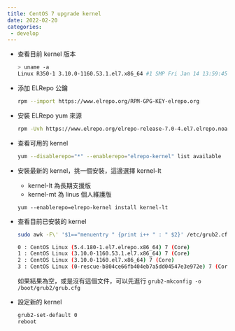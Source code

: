 ```yaml
---
title: CentOS 7 upgrade kernel
date: 2022-02-20
categories:
 - develop
---
```


- 查看目前 kernel 版本
    ```bash
    > uname -a
    Linux R350-1 3.10.0-1160.53.1.el7.x86_64 #1 SMP Fri Jan 14 13:59:45 UTC 2022 x86_64 x86_64 x86_64 GNU/Linux
    ```
- 添加 ELRepo 公鑰
    ```bash
    rpm --import https://www.elrepo.org/RPM-GPG-KEY-elrepo.org
    ```
- 安裝 ELRepo yum 來源
    ```bash
    rpm -Uvh https://www.elrepo.org/elrepo-release-7.0-4.el7.elrepo.noarch.rpm
    ```
- 查看可用的 kernel
    ```bash
    yum --disablerepo="*" --enablerepo="elrepo-kernel" list available
    ```
- 安裝最新的 kernel，挑一個安裝，這邊選擇 kernel-lt
    - kernel-lt 為長期支援版
    - kernel-mt 為 linus 個人維護版
    ```
    yum --enablerepo=elrepo-kernel install kernel-lt
    ```
- 查看目前已安裝的 kernel
    ```bash
    sudo awk -F\' '$1=="menuentry " {print i++ " : " $2}' /etc/grub2.cfg

    0 : CentOS Linux (5.4.180-1.el7.elrepo.x86_64) 7 (Core)
    1 : CentOS Linux (3.10.0-1160.53.1.el7.x86_64) 7 (Core)
    2 : CentOS Linux (3.10.0-1160.el7.x86_64) 7 (Core)
    3 : CentOS Linux (0-rescue-b804ce66fb404eb7a5dd04547e3e972e) 7 (Core)
    ```
    如果結果為空，或是沒有這個文件，可以先進行 `grub2-mkconfig -o /boot/grub2/grub.cfg`

- 設定新的 kernel
    ```bash
    grub2-set-default 0
    reboot
    ```